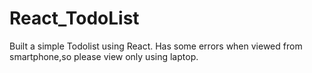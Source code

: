 # React_TodoList
Built a simple Todolist using React.
Has some errors when viewed from smartphone,so please view only using laptop.
